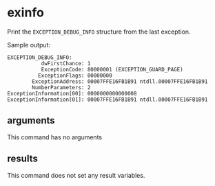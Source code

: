 # exinfo

Print the `EXCEPTION_DEBUG_INFO` structure from the last exception.

Sample output:

```
EXCEPTION_DEBUG_INFO:
           dwFirstChance: 1
           ExceptionCode: 80000001 (EXCEPTION_GUARD_PAGE)
          ExceptionFlags: 00000000
        ExceptionAddress: 00007FFE16FB1B91 ntdll.00007FFE16FB1B91
        NumberParameters: 2
ExceptionInformation[00]: 0000000000000008
ExceptionInformation[01]: 00007FFE16FB1B91 ntdll.00007FFE16FB1B91
```

arguments
---------
This command has no arguments

results
-------
This command does not set any result variables.
